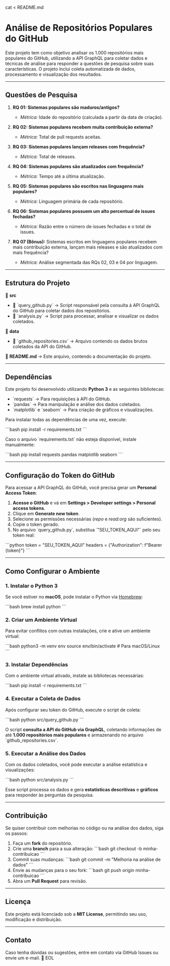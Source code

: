 cat <<EOL > README.md
# **Análise de Repositórios Populares do GitHub**

Este projeto tem como objetivo analisar os 1.000 repositórios mais populares do GitHub, utilizando a API GraphQL para coletar dados e técnicas de análise para responder a questões de pesquisa sobre suas características. O projeto inclui coleta automatizada de dados, processamento e visualização dos resultados.

---

## **Questões de Pesquisa**

1. **RQ 01: Sistemas populares são maduros/antigos?**  
   - *Métrica:* Idade do repositório (calculada a partir da data de criação).

2. **RQ 02: Sistemas populares recebem muita contribuição externa?**  
   - *Métrica:* Total de pull requests aceitas.

3. **RQ 03: Sistemas populares lançam releases com frequência?**  
   - *Métrica:* Total de releases.

4. **RQ 04: Sistemas populares são atualizados com frequência?**  
   - *Métrica:* Tempo até a última atualização.

5. **RQ 05: Sistemas populares são escritos nas linguagens mais populares?**  
   - *Métrica:* Linguagem primária de cada repositório.

6. **RQ 06: Sistemas populares possuem um alto percentual de issues fechadas?**  
   - *Métrica:* Razão entre o número de issues fechadas e o total de issues.

7. **RQ 07 (Bônus):** Sistemas escritos em linguagens populares recebem mais contribuição externa, lançam mais releases e são atualizados com mais frequência?  
   - *Métrica:* Análise segmentada das RQs 02, 03 e 04 por linguagem.

---

## **Estrutura do Projeto**

📂 **src**  
- 📜 \`query_github.py\` → Script responsável pela consulta à API GraphQL do GitHub para coletar dados dos repositórios.  
- 📜 \`analysis.py\` → Script para processar, analisar e visualizar os dados coletados.  

📂 **data**  
- 📜 \`github_repositories.csv\` → Arquivo contendo os dados brutos coletados da API do GitHub.  

📜 **README.md** → Este arquivo, contendo a documentação do projeto.  

---

## **Dependências**

Este projeto foi desenvolvido utilizando **Python 3** e as seguintes bibliotecas:

- \`requests\` → Para requisições à API do GitHub.
- \`pandas\` → Para manipulação e análise dos dados coletados.
- \`matplotlib\` e \`seaborn\` → Para criação de gráficos e visualizações.

Para instalar todas as dependências de uma vez, execute:

\`\`\`bash
pip install -r requirements.txt
\`\`\`

Caso o arquivo \`requirements.txt\` não esteja disponível, instale manualmente:

\`\`\`bash
pip install requests pandas matplotlib seaborn
\`\`\`

---

## **Configuração do Token do GitHub**

Para acessar a API GraphQL do GitHub, você precisa gerar um **Personal Access Token**:

1. **Acesse o GitHub** e vá em **Settings > Developer settings > Personal access tokens**.
2. Clique em **Generate new token**.
3. Selecione as permissões necessárias (*repo* e *read:org* são suficientes).
4. Copie o token gerado.
5. No arquivo \`query_github.py\`, substitua \`"SEU_TOKEN_AQUI"\` pelo seu token real:

\`\`\`python
token = "SEU_TOKEN_AQUI"
headers = {"Authorization": f"Bearer {token}"}
\`\`\`

---

## **Como Configurar o Ambiente**

### **1. Instalar o Python 3**
Se você estiver no **macOS**, pode instalar o Python via [Homebrew](https://brew.sh/):

\`\`\`bash
brew install python
\`\`\`

### **2. Criar um Ambiente Virtual**
Para evitar conflitos com outras instalações, crie e ative um ambiente virtual:

\`\`\`bash
python3 -m venv env
source env/bin/activate  # Para macOS/Linux
\`\`\`

### **3. Instalar Dependências**
Com o ambiente virtual ativado, instale as bibliotecas necessárias:

\`\`\`bash
pip install -r requirements.txt
\`\`\`

### **4. Executar a Coleta de Dados**
Após configurar seu token do GitHub, execute o script de coleta:

\`\`\`bash
python src/query_github.py
\`\`\`

O script **consulta a API do GitHub via GraphQL**, coletando informações de até **1.000 repositórios mais populares** e armazenando no arquivo \`github_repositories.csv\`.

### **5. Executar a Análise dos Dados**
Com os dados coletados, você pode executar a análise estatística e visualizações:

\`\`\`bash
python src/analysis.py
\`\`\`

Esse script processa os dados e gera **estatísticas descritivas** e **gráficos** para responder às perguntas da pesquisa.

---

## **Contribuição**
Se quiser contribuir com melhorias no código ou na análise dos dados, siga os passos:

1. Faça um **fork** do repositório.
2. Crie uma **branch** para a sua alteração:
   \`\`\`bash
   git checkout -b minha-contribuicao
   \`\`\`
3. Commit suas mudanças:
   \`\`\`bash
   git commit -m "Melhoria na análise de dados"
   \`\`\`
4. Envie as mudanças para o seu fork:
   \`\`\`bash
   git push origin minha-contribuicao
   \`\`\`
5. Abra um **Pull Request** para revisão.

---

## **Licença**
Este projeto está licenciado sob a **MIT License**, permitindo seu uso, modificação e distribuição.

---

## **Contato**
Caso tenha dúvidas ou sugestões, entre em contato via GitHub Issues ou envie um e-mail. 🚀
EOL
